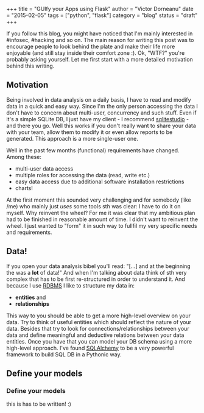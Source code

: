 +++
title = "GUIfy your Apps using Flask"
author = "Victor Dorneanu"
date = "2015-02-05"
tags = ["python", "flask"]
category = "blog"
status = "draft"
+++

If you follow this blog, you might have noticed that I'm mainly interested in #infosec, #hacking and so on. 
The main reason for writing this post was to encourage people to look behind the plate and make 
their life more enjoyable (and still stay inside their comfort zone :). Ok, "WTF?" you're probably asking 
yourself. Let me first start with a more detailed motivation behind this writing. 

## Motivation

Being involved in data analysis on a daily basis, I have to read and modify data in a quick and easy way.
Since I'm the only person accessing the data I don't have to concern about multi-user, concurrency and such
stuff. Even if it's a simple SQLite DB, I just have my client - I recommend [sqlitestudio](http://sqlitestudio.pl/) - 
and there you go. Well this works if you don't really want to share your data with your team, allow them to modify
it or even allow reports to be generated. This approach is a more single-user one.

Well in the past few months (functional) requirements have changed. Among these:

* multi-user data access
* multiple roles for accessing the data (read, write etc.)
* easy data access due to additional software installation restrictions
* charts!

At the first moment this sounded very challenging and for somebody (like /me) who mainly just *uses*
some tools sth was clear: I have to do it on myself. Why reinvent the wheel? For me it was clear that 
my ambitious plan had to be finished in reasonable amount of time. I didn't want to reinvent the wheel.
I just wanted to "form" it in such way to fullfil my very specific needs and requirements. 

## Data!

If you open your data analysis bibel you'll read: "[...] and at the beginning the was a **lot** of data!"
And when I'm talking about data think of sth very complex that has to be first re-structured in order 
to understand it. And because I use [RDBMS](http://en.wikipedia.org/wiki/Relational_database_management_system)
I like to structure my data in:

* **entities** and
* **relationships**

This way to you should be able to get a more high-level overview on your data. Try to think of useful
entities which should reflect the nature of your data. Besides that try to look for connections/relationships
between your data and define meaningful and deductive relations between your data entities. Once you have that 
you can model your DB schema using a more high-level approach. I've found [SQLAlchemy](http://www.sqlalchemy.org/)
to be a very powerful framework to build SQL DB in a Pythonic way.

## Define your models




### Define your models

this is has to be written! :)

